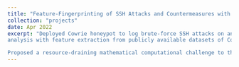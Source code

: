 ```yaml
---
title: "Feature-Fingerprinting of SSH Attacks and Countermeasures with Honeypots"
collection: "projects"
date: Apr 2022
excerpt: "Deployed Cowrie honeypot to log brute-force SSH attacks on an isolated victim node. Performed an extensive
analysis with feature extraction from publicly available datasets of Cowrie.

Proposed a resource-draining mathematical computational challenge to the attacker as a countermeasure."
---
```

